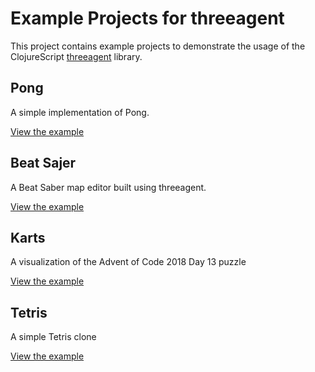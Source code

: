 # Example Projects for threeagent

This project contains example projects to demonstrate the usage of the ClojureScript [threeagent](https://github.com/DougHamil/threeagent) library.

## Pong
A simple implementation of Pong.

[View the example](https://doughamil.github.io/threeagent-examples/pong/)

## Beat Sajer
A Beat Saber map editor built using threeagent.

[View the example](https://doughamil.github.io/threeagent-examples/beatsajer/)

## Karts
A visualization of the Advent of Code 2018 Day 13 puzzle

[View the example](https://doughamil.github.io/threeagent-examples/karts/)

## Tetris
A simple Tetris clone

[View the example](https://doughamil.github.io/threeagent-examples/tetris/)
